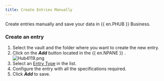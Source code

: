 ```yaml
---
title: Create Entries Manually
---
```

Create entries manually and save your data in {{ en.PHUB }} Business.  

### Create an entry 

1. Select the vault and the folder where you want to create the new entry. 
1. Click on the ***Add*** button located in the {{ en.NPANE }} .  
![Hub4119.png](/img/en/hub/Hub4119.png) 
1. Select an [Entry Type](/hub/web-interface/hub-overview/entries/entry-type/) in the list. 
1. Configure the entry with all the specifications required. 
1. Click ***Add*** to save. 

